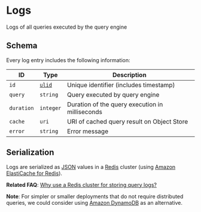 # Logs

Logs of all queries executed by the query engine

## Schema
Every log entry includes the following information:

| ID | Type | Description |
| -- | ---- | ----------- |
| `id` | [`ulid`](https://github.com/ulid/spec) | Unique identifier (includes timestamp) |
| `query` | `string` | Query executed by query engine |
| `duration` | `integer` | Duration of the query execution in milliseconds |
| `cache` | `uri` | URI of cached query result on Object Store |
| `error` | `string` | Error message |

## Serialization

Logs are serialized as [JSON](https://redis.io/docs/stack/json/) values in a [Redis](https://redis.io/) cluster (using [Amazon ElastiCache for Redis](https://aws.amazon.com/elasticache/redis/)).

**Related FAQ**: [Why use a Redis cluster for storing query logs?](../FAQ.md#why-use-a-redis-cluster-for-storing-query-logs)

**Note**: For simpler or smaller deployments that do not require distributed queries, we could consider using [Amazon DynamoDB](https://aws.amazon.com/dynamodb/) as an alternative.

